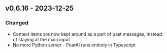 ## v0.6.16 - 2023-12-25

### Changed

- Context items are now kept around as a part of past messages, instead of staying at the main input
- No more Python server - PearAI runs entirely in Typescript
